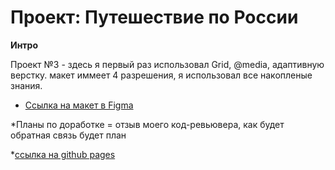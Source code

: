 # Проект: Путешествие по России

**Интро**

Проект №3 - здесь я первый раз использовал Grid, @media, адаптивную верстку.
макет иммеет 4 разрешения, я использовал все накопленые знания.   
* [Ссылка на макет в Figma](https://www.figma.com/file/5S2WSbEFL6awjVWJ0NWL8Q/Sprint-3_-Russia-_-desktop-mobile?node-id=28503%3A0)

*Планы по доработке = отзыв моего код-ревьювера, как будет обратная связь будет план

*[ссылка на github pages]()

